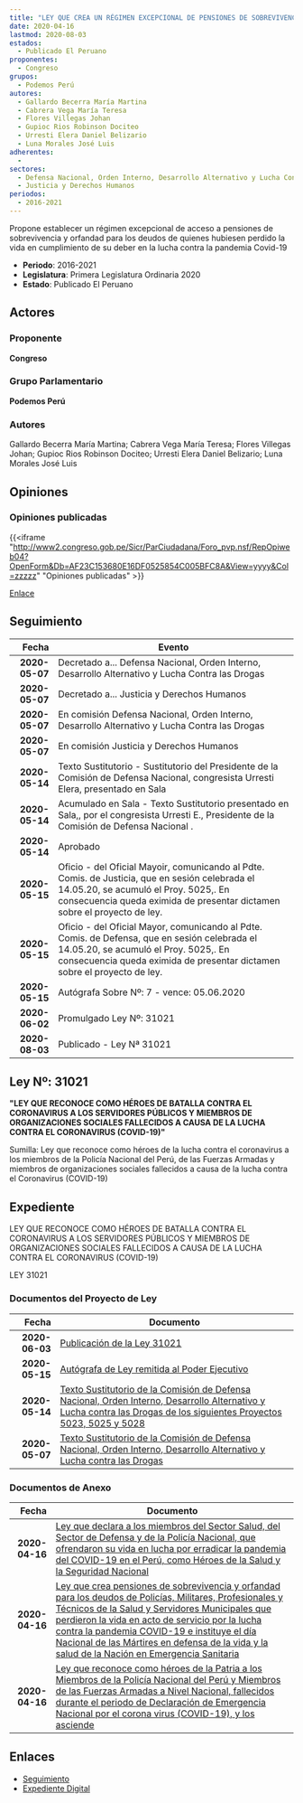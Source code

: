 ```yaml
---
title: "LEY QUE CREA UN RÉGIMEN EXCEPCIONAL DE PENSIONES DE SOBREVIVENCIA Y ORFANDAD PARA DEUDOS DE POLICÍAS, MILITARES, PROFESIONALES Y TÉCNICOS DE LA SALUD Y SERVIDORES MUNICIPALES QUE PERDIERON LA VIDA EN ACTO DE SERVICIO POR LA LUCHA CONTRA LA PANDEMIA COVID-19 E INSTITUYE EL DÍA NACIONAL DE LOS MÁRTIRES EN DEFENSA DE LA VIDA Y LA SALUD DE LA NACIÓN EN EMERGENCIA SANITARIA"
date: 2020-04-16
lastmod: 2020-08-03
estados: 
  - Publicado El Peruano
proponentes: 
  - Congreso
grupos: 
  - Podemos Perú
autores: 
  - Gallardo Becerra María Martina
  - Cabrera Vega María Teresa
  - Flores Villegas Johan
  - Gupioc Rios Robinson Dociteo
  - Urresti Elera Daniel Belizario
  - Luna Morales José Luis
adherentes: 
  - 
sectores: 
  - Defensa Nacional, Orden Interno, Desarrollo Alternativo y Lucha Contra las Drogas
  - Justicia y Derechos Humanos
periodos: 
  - 2016-2021
---
```


Propone establecer un régimen excepcional de acceso a pensiones de sobrevivencia y orfandad para los deudos de quienes hubiesen perdido la vida en cumplimiento de su deber en la lucha contra la pandemia Covid-19

- **Periodo**: 2016-2021
- **Legislatura**: Primera Legislatura Ordinaria 2020
- **Estado**: Publicado El Peruano

## Actores

### Proponente

**Congreso**

### Grupo Parlamentario

**Podemos Perú**

### Autores

Gallardo Becerra María Martina; Cabrera Vega María Teresa; Flores Villegas Johan; Gupioc Rios Robinson Dociteo; Urresti Elera Daniel Belizario; Luna Morales José Luis


## Opiniones

### Opiniones publicadas

{{<iframe "http://www2.congreso.gob.pe/Sicr/ParCiudadana/Foro_pvp.nsf/RepOpiweb04?OpenForm&Db=AF23C153680E16DF0525854C005BFC8A&View=yyyy&Col=zzzzz" "Opiniones publicadas" >}}

[Enlace](http://www2.congreso.gob.pe/Sicr/ParCiudadana/Foro_pvp.nsf/RepOpiweb04?OpenForm&Db=AF23C153680E16DF0525854C005BFC8A&View=yyyy&Col=zzzzz)

## Seguimiento

| Fecha | Evento |
|------:|--------|
| **2020-05-07** | Decretado a... Defensa Nacional, Orden Interno, Desarrollo Alternativo y Lucha Contra las Drogas|
| **2020-05-07** | Decretado a... Justicia y Derechos Humanos|
| **2020-05-07** | En comisión Defensa Nacional, Orden Interno, Desarrollo Alternativo y Lucha Contra las Drogas|
| **2020-05-07** | En comisión Justicia y Derechos Humanos|
| **2020-05-14** | Texto Sustitutorio - Sustitutorio del Presidente de la Comisión de Defensa Nacional, congresista Urresti Elera, presentado en Sala|
| **2020-05-14** | Acumulado en Sala - Texto Sustitutorio presentado en Sala,, por el congresista Urresti E., Presidente de la Comisión de Defensa Nacional .|
| **2020-05-14** | Aprobado|
| **2020-05-15** | Oficio - del Oficial Mayoir, comunicando al Pdte. Comis. de Justicia, que en sesión celebrada el 14.05.20, se acumuló el Proy. 5025,. En consecuencia queda eximida de presentar dictamen sobre el proyecto de ley.|
| **2020-05-15** | Oficio - del Oficial Mayor, comunicando al Pdte. Comis. de Defensa, que en sesión celebrada el 14.05.20, se acumuló el Proy. 5025,. En consecuencia queda eximida de presentar dictamen sobre el proyecto de ley.|
| **2020-05-15** | Autógrafa Sobre Nº: 7 - vence: 05.06.2020|
| **2020-06-02** | Promulgado Ley Nº: 31021|
| **2020-08-03** | Publicado - Ley Nª 31021|

## Ley Nº: 31021

**"LEY QUE RECONOCE COMO HÉROES DE BATALLA CONTRA EL CORONAVIRUS A LOS SERVIDORES PÚBLICOS Y MIEMBROS DE ORGANIZACIONES SOCIALES FALLECIDOS A CAUSA DE LA LUCHA CONTRA EL CORONAVIRUS (COVID-19)"**

Sumilla: Ley que reconoce como héroes de la lucha contra el coronavirus a los miembros de la Policía Nacional del Perú, de las Fuerzas Armadas y miembros de organizaciones sociales fallecidos a causa de la lucha contra el Coronavirus (COVID-19)


## Expediente

LEY QUE RECONOCE COMO HÉROES DE BATALLA CONTRA EL CORONAVIRUS A LOS SERVIDORES PÚBLICOS Y MIEMBROS DE ORGANIZACIONES SOCIALES FALLECIDOS A CAUSA DE LA LUCHA CONTRA EL CORONAVIRUS (COVID-19)

LEY 31021


### Documentos del Proyecto de Ley

| Fecha | Documento |
|------:|--------|
| **2020-06-03** | [Publicación de la Ley 31021](http://www.leyes.congreso.gob.pe/Documentos/2016_2021/ADLP/Normas_Legales/31021-LEY.pdf) |
| **2020-05-15** | [Autógrafa de Ley remitida al Poder Ejecutivo](http://www.leyes.congreso.gob.pe/Documentos/2016_2021/Autografas/Ley_y_de_Resolucion_Legislativa/AU05028-20200515.pdf) |
| **2020-05-14** | [Texto Sustitutorio de la Comisión de Defensa Nacional, Orden Interno, Desarrollo Alternativo y Lucha contra las Drogas de los siguientes Proyectos 5023, 5025 y 5028](http://www.leyes.congreso.gob.pe/Documentos/2016_2021/Texto_Sustitutorio/Proyectos_de_Ley/TS0502320200514.pdf) |
| **2020-05-07** | [Texto Sustitutorio de la Comisión de Defensa Nacional, Orden Interno, Desarrollo Alternativo y Lucha contra las Drogas](http://www.leyes.congreso.gob.pe/Documentos/2016_2021/Texto_Sustitutorio/Proyectos_de_Ley/TS0502320200507.pdf) |

### Documentos de Anexo

| Fecha | Documento |
|------:|--------|
| **2020-04-16** | [Ley que declara a los miembros del Sector Salud, del Sector de Defensa y de la Policía Nacional, que ofrendaron su vida en lucha por erradicar la pandemia del COVID-19 en el Perú, como Héroes de la Salud y la Seguridad Nacional](http://www.leyes.congreso.gob.pe/Documentos/2016_2021/Proyectos_de_Ley_y_de_Resoluciones_Legislativas/PL05028-20200416.pdf) |
| **2020-04-16** | [Ley que crea pensiones de sobrevivencia y orfandad para los deudos de Policías, Militares, Profesionales y Técnicos de la Salud y Servidores Municipales que perdieron la vida en acto de servicio por la lucha contra la pandemia COVID-19 e instituye el día Nacional de las Mártires en defensa de la vida y la salud de la Nación en Emergencia Sanitaria](http://www.leyes.congreso.gob.pe/Documentos/2016_2021/Proyectos_de_Ley_y_de_Resoluciones_Legislativas/PL05025_20200416..pdf) |
| **2020-04-16** | [Ley que reconoce como héroes de la Patria a los Miembros de la Policía Nacional del Perú y Miembros de las Fuerzas Armadas a Nivel Nacional, fallecidos durante el periodo de Declaración de Emergencia Nacional por el corona virus (COVID-19), y los asciende](http://www.leyes.congreso.gob.pe/Documentos/2016_2021/Proyectos_de_Ley_y_de_Resoluciones_Legislativas/PL05023-20200416.pdf) |

## Enlaces 

- [Seguimiento](http://www2.congreso.gob.pe/Sicr/TraDocEstProc/CLProLey2016.nsf/f7fff46988ca05b1052578e100829cc7/0480eee0061cf3fb0525854c005ff5e8?OpenDocument)
- [Expediente Digital](http://www2.congreso.gob.pe/Sicr/TraDocEstProc/CLProLey2016.nsf/f7fff46988ca05b1052578e100829cc7/0480eee0061cf3fb0525854c005ff5e8?OpenDocument&Click=05257FB7005EB655.eb71d0cf91d8294e05256cdf006b5706/$Body/0.1C6C)
